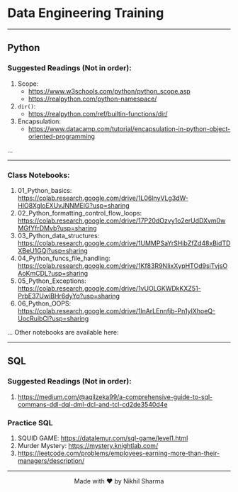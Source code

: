 # Data Engineering Training

----

## Python
### Suggested Readings (Not in order):
1. Scope:
    - https://www.w3schools.com/python/python_scope.asp
    - https://realpython.com/python-namespace/
2. `dir()`:
    - https://realpython.com/ref/builtin-functions/dir/
3. Encapsulation:
    - https://www.datacamp.com/tutorial/encapsulation-in-python-object-oriented-programming
    
...

---

### Class Notebooks:
1. 01_Python_basics: https://colab.research.google.com/drive/1L06lnyVLg3dW-HlO8XgloEXUvJNNMElG?usp=sharing
2. 02_Python_formatting_control_flow_loops: https://colab.research.google.com/drive/17P20dOzvy1o2erUdDXvm0wMGfYfrDMvb?usp=sharing
3. 03_Python_data_structures: https://colab.research.google.com/drive/1UMMPSaYrSHibZfZd48xBidTDXBeU1GQj?usp=sharing
4. 04_Python_funcs_file_handling: https://colab.research.google.com/drive/1Kf83R9NIixXypHTOd9siTvjsOAoKmCDL?usp=sharing
5. 05_Python_Exceptions: https://colab.research.google.com/drive/1vUOLGKWDkKXZ51-PrbE37UwiBHr6dyYq?usp=sharing
6. 06_Python_OOPS: https://colab.research.google.com/drive/1lnArLEnnfjb-Pn1yIXhoeQ-UocRuibCl?usp=sharing

... 
Other notebooks are available here: 

---


## SQL
### Suggested Readings (Not in order):
1. https://medium.com/@aqilzeka99/a-comprehensive-guide-to-sql-commans-ddl-dql-dml-dcl-and-tcl-cd2de3540d4e

### Practice SQL
1. SQUID GAME: https://datalemur.com/sql-game/level1.html
2. Murder Mystery: https://mystery.knightlab.com/
3. https://leetcode.com/problems/employees-earning-more-than-their-managers/description/




---

<div align="center">
Made with ❤️ by Nikhil Sharma
</div>